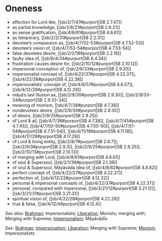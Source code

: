 # Oneness



* affection for Lord like, [[sb/2/7/47#purport|SB 2.7.47]]
* as partial knowledge, [[sb/2/6/21#purport|SB 2.6.21]]
* as sense gratification, [[sb/4/8/61#purport|SB 4.8.61]]
* as temporary, [[sb/2/2/31#purport|SB 2.2.31]]
* devotee’s compassion as, [[sb/4/7/52-53#purport|SB 4.7.52-53]]
* devotee’s vision of, [[sb/4/7/53-54#purport|SB 4.7.53-54]]
* false devotees desire, [[sb/2/2/18#purport|SB 2.2.18]]
* faulty idea of, [[sb/6/4/34#purport|SB 6.4.34]]
* frustration causes desire for, [[sb/2/10/12#purport|SB 2.10.12]]
* impersonal conception of, [[sb/2/9/33#purport|SB 2.9.33]]
* impersonalist concept of, [[sb/4/22/37#purport|SB 4.22.37]], [[sb/4/22/38#purport|SB 4.22.38]]
* impersonalists’ concept of, [[sb/4/8/57#purport|SB 4.8.57]], [[sb/4/12/29#purport|SB 4.12.29]]
* māyā’s last illusion as, [[sb/2/9/30#purport|SB 2.9.30]], [[sb/2/9/33-34#purport|SB 2.9.33-34]]
* meaning of monism, [[sb/4/7/38#purport|SB 4.7.38]]
* nondevotees desire, [[sb/2/9/30#purport|SB 2.9.30]]
* of desire, [[sb/2/9/25#purport|SB 2.9.25]]
* of Lord & all, [[sb/4/7/38#purport|SB 4.7.38]], [[sb/4/7/45#purport|SB 4.7.45]], [[sb/4/7/50-50#purport|SB 4.7.50-50]], [[sb/4/7/51-54#purport|SB 4.7.51-54]], [[sb/4/11/18#purport|SB 4.11.18]], [[sb/4/17/29#purport|SB 4.17.29]]
* of Lord & living entity, [[sb/2/8/7#purport|SB 2.8.7]], [[sb/2/9/3#purport|SB 2.9.3]], [[sb/2/9/25#purport|SB 2.9.25]], [[sb/2/10/13#purport|SB 2.10.13]]
* of merging with Lord, [[sb/4/8/61#purport|SB 4.8.61]]
* of soul & Supersoul, [[sb/2/1/39#purport|SB 2.1.39]]
* of soul & Supersoul, Māyāvāda idea of, [[sb/4/8/82#purport|SB 4.8.82]]
* perfect concept of, [[sb/4/22/27#purport|SB 4.22.27]]
* perfection of, [[sb/4/12/22#purport|SB 4.12.22]]
* personal & impersonal concepts of, [[sb/4/22/37#purport|SB 4.22.37]]
* personal, compared with impersonal, [[sb/3/21/12#purport|SB 3.21.12]], [[sb/3/21/31#purport|SB 3.21.31]]
* spiritual vision of, [[sb/4/22/28#purport|SB 4.22.28]]
* true & false, [[sb/4/12/4#purport|SB 4.12.4]]

*See also:* [Brahman](entries/brahman.md); Impersonalists; [Liberation](entries/liberation.md); Monists; merging with; Merging with Supreme; [Impersonalism](entries/impersonalism.md); Māyāvādīs

*See:* [Brahman](entries/brahman.md); [Impersonalism](entries/impersonalism.md); [Liberation](entries/liberation.md); Merging with Supreme; [Monism](entries/monism.md); Impersonalists
